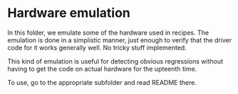 # Hardware emulation

In this folder, we emulate some of the hardware used in recipes. The emulation
is done in a simplistic manner, just enough to verify that the driver code for
it works generally well. No tricky stuff implemented.

This kind of emulation is useful for detecting obvious regressions without
having to get the code on actual hardware for the upteenth time.

To use, go to the appropriate subfolder and read README there.
